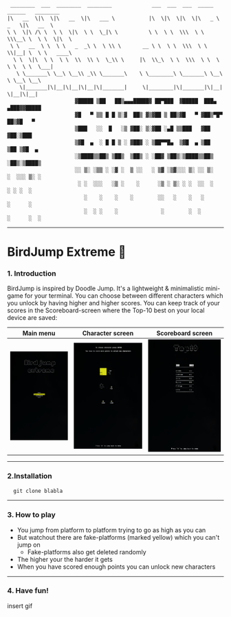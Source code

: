 ```
 ________  ___  ________  ________             ___  ___  ___  _____ ______   ________      
|\   __  \|\  \|\   __  \|\   ___ \           |\  \|\  \|\  \|\   _ \  _   \|\   __  \     
\ \  \|\ /\ \  \ \  \|\  \ \  \_|\ \          \ \  \ \  \\\  \ \  \\\__\ \  \ \  \|\  \    
 \ \   __  \ \  \ \   _  _\ \  \ \\ \       __ \ \  \ \  \\\  \ \  \\|__| \  \ \   ____\   
  \ \  \|\  \ \  \ \  \\  \\ \  \_\\ \     |\  \\_\  \ \  \\\  \ \  \    \ \  \ \  \___|   
   \ \_______\ \__\ \__\\ _\\ \_______\    \ \________\ \_______\ \__\    \ \__\ \__\      
    \|_______|\|__|\|__|\|__|\|_______|     \|________|\|_______|\|__|     \|__|\|__|                                                                                                   
                      ▓█████ ▒██   ██▒▄▄▄█████▓ ██▀███  ▓█████  ███▄ ▄███▓▓█████ 
                      ▓█   ▀ ▒▒ █ █ ▒░▓  ██▒ ▓▒▓██ ▒ ██▒▓█   ▀ ▓██▒▀█▀ ██▒▓█   ▀ 
                      ▒███   ░░  █   ░▒ ▓██░ ▒░▓██ ░▄█ ▒▒███   ▓██    ▓██░▒███   
                      ▒▓█  ▄  ░ █ █ ▒ ░ ▓██▓ ░ ▒██▀▀█▄  ▒▓█  ▄ ▒██    ▒██ ▒▓█  ▄ 
                      ░▒████▒▒██▒ ▒██▒  ▒██▒ ░ ░██▓ ▒██▒░▒████▒▒██▒   ░██▒░▒████▒
                      ░░ ▒░ ░▒▒ ░ ░▓ ░  ▒ ░░   ░ ▒▓ ░▒▓░░░ ▒░ ░░ ▒░   ░  ░░░ ▒░ ░
                       ░ ░  ░░░   ░▒ ░    ░      ░▒ ░ ▒░ ░ ░  ░░  ░      ░ ░ ░  ░
                         ░    ░    ░    ░        ░░   ░    ░   ░      ░      ░   
                         ░  ░ ░    ░              ░        ░  ░       ░      ░  ░

```
---
# BirdJump Extreme 🦅


### 1. Introduction
BirdJump is inspired by Doodle Jump. It's a lightweight & minimalistic mini-game for your terminal. You can choose between different characters which you unlock by having higher and higher scores. You can keep track of your scores in the Scoreboard-screen where the Top-10 best on your local device are saved:

Main menu             |  Character screen             | Scoreboard screen
:-------------------------:|:-------------------------:|:-------------------------:
![](./images/Main_menu.png)  |  ![](./images/Character_menu.png)| ![](./images/Scoreboard.png)

---
### 2.Installation
```
  git clone blabla
```

---
### 3. How to play

* You jump from platform to platform trying to go as high as you can
* But watchout there are fake-platforms (marked yellow) which you can't jump on
  * Fake-platforms also get deleted randomly
* The higher your the harder it gets
* When you have scored enough points you can unlock new characters

---
### 4. Have fun!
insert gif
